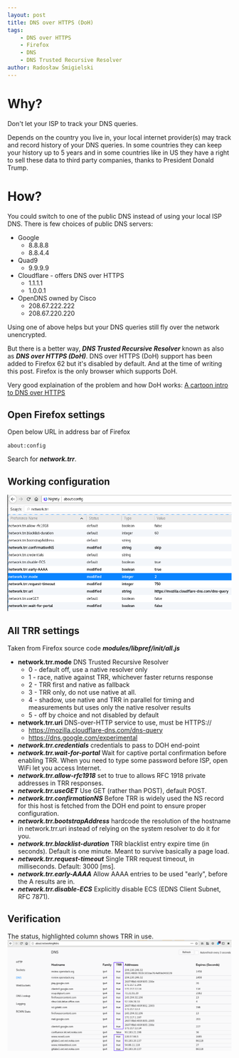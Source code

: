 ```yaml
---
layout: post
title: DNS over HTTPS (DoH)
tags:
    - DNS over HTTPS
    - Firefox
    - DNS
    - DNS Trusted Recursive Resolver
author: Radosław Śmigielski
---
```


Why?
====
Don't let your ISP to track your DNS queries.

Depends on the country you live in, your local internet provider(s) may track
and record history of your DNS queries. In some countries they can keep your
history up to 5 years and in some countries like in US they have a right
to sell these data to third party companies, thanks to President Donald Trump.

How?
====
You could switch to one of the public DNS instead of using your local ISP DNS.
There is few choices of public DNS servers:
* Google
  * 8.8.8.8
  * 8.8.4.4
* Quad9
  * 9.9.9.9
* Cloudflare - offers DNS over HTTPS
  * 1.1.1.1
  * 1.0.0.1
* OpenDNS owned by Cisco
  * 208.67.222.222
  * 208.67.220.220

Using one of above helps but your DNS queries still fly over the network
unencrypted.

But there is a better way, __*DNS Trusted Recursive Resolver*__ known as
also as __*DNS over HTTPS (DoH)*__. DNS over HTTPS (DoH) support has been
added to Firefox 62 but it's disabled by default. And at the time of writing
this post. Firefox is the only browser which supports DoH.

Very good explaination of the problem and how DoH works:
[A cartoon intro to DNS over HTTPS](https://hacks.mozilla.org/2018/05/a-cartoon-intro-to-dns-over-https/)

Open Firefox settings
---------------------
Open below URL in address bar of Firefox
```
about:config
```
Search for __*network.trr*__.

Working configuration
---------------------
![TRR configuration](https://raw.githubusercontent.com/radeksm/r-blobs/master/radeksm.github.io/TRR/TRR-config.png)


All TRR settings
----------------
Taken from Firefox source code __*modules/libpref/init/all.js*__
* __network.trr.mode__ DNS Trusted Recursive Resolver
  * 0 - default off, use a native resolver only
  * 1 - race, native against TRR, whichever faster returns response
  * 2 - TRR first and native as fallback
  * 3 - TRR only, do not use native at all.
  * 4 - shadow, use native and TRR in parallel for timing and measurements but uses only the native resolver results
  * 5 - off by choice and not disabled by default
* __network.trr.uri__ DNS-over-HTTP service to use, must be HTTPS://
  * https://mozilla.cloudflare-dns.com/dns-query
  * https://dns.google.com/experimental
* __*network.trr.credentials*__ credentials to pass to DOH end-point
* __*network.trr.wait-for-portal*__ Wait for captive portal confirmation before
  enabling TRR. When you need to type some password before ISP, open WiFi let
  you access Internet.
* __*network.trr.allow-rfc1918*__ set to true to allows RFC 1918 private
  addresses in TRR responses.
* __*network.trr.useGET*__ Use GET (rather than POST), default POST.
* __*network.trr.confirmationNS*__ Before TRR is widely used the NS record
  for this host is fetched from the DOH end point to ensure proper
  configuration.
* __*network.trr.bootstrapAddress*__ hardcode the resolution of the hostname
  in network.trr.uri instead of relying on the system resolver
  to do it for you.
* __*network.trr.blacklist-duration*__ TRR blacklist entry expire time
  (in seconds). Default is one minute. Meant to survive basically a page load.
* __*network.trr.request-timeout*__ Single TRR request timeout,
  in milliseconds. Default: 3000 [ms].
* __*network.trr.early-AAAA*__ Allow AAAA entries to be used "early",
  before the A results are in.
* __*network.trr.disable-ECS*__ Explicitly disable ECS
  (EDNS Client Subnet, RFC 7871).


Verification
------------
The status, highlighted column shows TRR in use.
![TRR verification](https://raw.githubusercontent.com/radeksm/r-blobs/master/radeksm.github.io/TRR/TRR-status.png)
